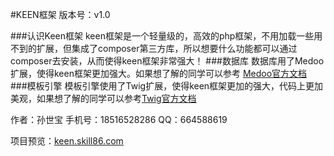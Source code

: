 #KEEN框架
版本号：v1.0

###认识Keen框架
keen框架是一个轻量级的，高效的php框架，不用加载一些用不到的扩展，但集成了composer第三方库，所以想要什么功能都可以通过composer去安装，从而使得keen框架非常强大！
###数据库
数据库用了Medoo扩展，使得keen框架更加强大。如果想了解的同学可以参考
[Medoo官方文档](http://medoo.lvtao.net/doc.php)
###模板引擎
模板引擎使用了Twig扩展，使得keen框架更加的强大，代码上更加美观，如果想了解的同学可以参考[Twig官方文档](https://twig.sensiolabs.org)

作者：孙世宝
手机号：18516528286
QQ：664588619

项目预览：[keen.skill86.com](http://keen.skill86.com)
